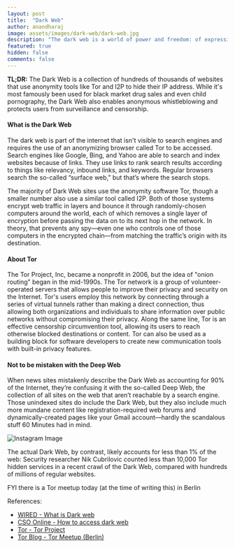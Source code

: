 ```yaml
---
layout: post
title:  "Dark Web"
author: anandharaj
image: assets/images/dark-web/dark-web.jpg
description: "The dark web is a world of power and freedom: of expression, of creativity, of information, of ideas"
featured: true
hidden: false
comments: false
---
```


<b>TL;DR:</b> The Dark Web is a collection of hundreds of thousands of websites that use anonymity tools like Tor and I2P to hide their IP address. While it's most famously been used for black market drug sales and even child pornography, the Dark Web also enables anonymous whistleblowing and protects users from surveillance and censorship.

#### What is the Dark Web

The dark web is part of the internet that isn't visible to search engines and requires the use of an anonymizing browser called Tor to be accessed. Search engines like Google, Bing, and Yahoo are able to search and index websites because of links. They use links to rank search results according to things like relevancy, inbound links, and keywords. Regular browsers search the so-called “surface web,” but that’s where the search stops.


The majority of Dark Web sites use the anonymity software Tor, though a smaller number also use a similar tool called I2P. Both of those systems encrypt web traffic in layers and bounce it through randomly-chosen computers around the world, each of which removes a single layer of encryption before passing the data on to its next hop in the network. In theory, that prevents any spy—even one who controls one of those computers in the encrypted chain—from matching the traffic’s origin with its destination.

#### About Tor

The Tor Project, Inc, became a nonprofit in 2006, but the idea of "onion routing" began in the mid-1990s. The Tor network is a group of volunteer-operated servers that allows people to improve their privacy and security on the Internet. Tor's users employ this network by connecting through a series of virtual tunnels rather than making a direct connection, thus allowing both organizations and individuals to share information over public networks without compromising their privacy. Along the same line, Tor is an effective censorship circumvention tool, allowing its users to reach otherwise blocked destinations or content. Tor can also be used as a building block for software developers to create new communication tools with built-in privacy features.


#### Not to be mistaken with the Deep Web

When news sites mistakenly describe the Dark Web as accounting for 90% of the Internet, they’re confusing it with the so-called Deep Web, the collection of all sites on the web that aren’t reachable by a search engine. Those unindexed sites do include the Dark Web, but they also include much more mundane content like registration-required web forums and dynamically-created pages like your Gmail account—hardly the scandalous stuff 60 Minutes had in mind. 

![Instagram Image](//blog.dotworld.in/assets/images/dark-web/iceberg.png)

The actual Dark Web, by contrast, likely accounts for less than 1% of the web: Security researcher Nik Cubrilovic counted less than 10,000 Tor hidden services in a recent crawl of the Dark Web, compared with hundreds of millions of regular websites.

FYI there is a Tor meetup today (at the time of writing this) in Berlin


References:

 - [WIRED - What is Dark web](https://www.wired.com/2014/11/hacker-lexicon-whats-dark-web/)
 - [CSO Online - How to access dark web](https://www.csoonline.com/article/3249765/what-is-the-dark-web-how-to-access-it-and-what-youll-find.html)
 - [Tor - Tor Project](https://www.torproject.org/about/history/)
 - [Tor Blog - Tor Meetup (Berlin)](https://blog.torproject.org/tor-meetup-berlin-feb2020)